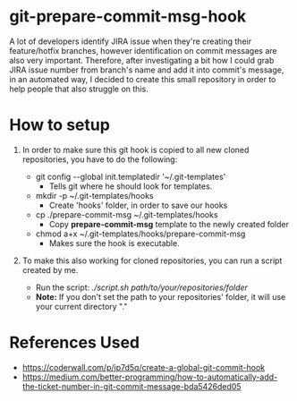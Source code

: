 # git-prepare-commit-msg-hook

A lot of developers identify JIRA issue when they're creating their feature/hotfix branches, however identification on commit messages are also very important. Therefore, after investigating a bit how I could grab JIRA issue number from branch's name and add it into commit's message, in an automated way, I decided to create this small repository in order to help people that also struggle on this.

# How to setup

1. In order to make sure this git hook is copied to all new cloned repositories, you have to do the following:
   * git config --global init.templatedir '~/.git-templates'
      * Tells git where he should look for templates.
   * mkdir -p ~/.git-templates/hooks
      * Create 'hooks' folder, in order to save our hooks
   * cp ./prepare-commit-msg ~/.git-templates/hooks
      * Copy **prepare-commit-msg** template to the newly created folder
   * chmod a+x ~/.git-templates/hooks/prepare-commit-msg
      * Makes sure the hook is executable.

2. To make this also working for cloned repositories, you can run a script created by me.
   * Run the script: *./script.sh path/to/your/repositories/folder*
   * **Note:** If you don't set the path to your repositories' folder, it will use your current directory "."

# References Used

* https://coderwall.com/p/jp7d5q/create-a-global-git-commit-hook
* https://medium.com/better-programming/how-to-automatically-add-the-ticket-number-in-git-commit-message-bda5426ded05

